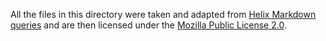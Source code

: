 All the files in this directory were taken and adapted from
[Helix Markdown queries](https://github.com/helix-editor/helix/tree/master/runtime/queries/markdown) and are then
licensed under the [Mozilla Public License 2.0](https://github.com/helix-editor/helix/blob/master/LICENSE).
